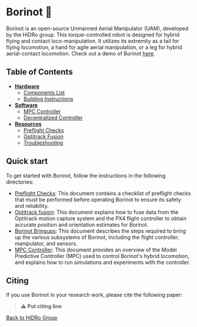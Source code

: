 # Borinot 🐝

Borinot is an open-source Unmanned Aerial Manipulator (UAM), developed by the HiDRo group. This torque-controlled robot is designed for hybrid flying and contact loco-manipulation. It utilizes its extremity as a tail for flying locomotion, a hand for agile aerial manipulation, or a leg for hybrid aerial-contact locomotion. Check out a demo of Borinot [here](<!-- Add video link -->).

<!-- Quick section of the main software associate with it: eagle_mpc_lib -->

## Table of Contents

- **[Hardware](hardware/README.md)**
  - [Components List](hardware/components_list.md)
  - [Building Instructions](hardware/building_instructions.md)
- **[Software](software/README.md)**
  - [MPC Controller](software/eagle_ros2/control/mpc_controller.md)
  - [Decentralized Controller](software/eagle_ros2/control/decentralized_controller.md)
- **[Resources](resource/README.md)**
  - [Preflight Checks](resource/preflight.md)
  - [Optitrack Fusion](resource/optitrack.md)
  - [Troubleshooting](resource/troubleshooting.md)
  
## Quick start

To get started with Borinot, follow the instructions in the following directories:

- [Preflight Checks](resource/preflight.md): This document contains a checklist of preflight checks that must be performed before operating Borinot to ensure its safety and reliability.
- [Optitrack fusion](resource/optitrack.md): This document explains how to fuse data from the Optitrack motion capture system and the PX4 flight controller to obtain accurate position and orientation estimates for Borinot.
- [Borinot Bringups](resource/bringup.md): This document describes the steps required to bring up the various subsystems of Borinot, including the flight controller, manipulator, and sensors.
- [MPC Controller](resource/mpc.md): This document provides an overview of the Model Predictive Controller (MPC) used to control Borinot's hybrid locomotion, and explains how to run simulations and experiments with the controller.

## Citing

If you use Borinot in your research work, please cite the following paper:

> :warning: **Put citing line**
<!-- Put citation -->

[Back to HiDRo Group](../profile/README.md)
